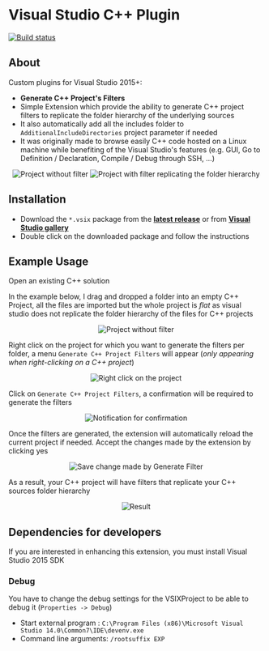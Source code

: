 # Visual Studio C++ Plugin

[![Build status](https://ci.appveyor.com/api/projects/status/xq7g1w19ufbx3htt?svg=true)](https://ci.appveyor.com/project/Dllieu/visualstudiocppextensions)

## About
Custom plugins for Visual Studio 2015+:
- **Generate C++ Project's Filters**
 - Simple Extension which provide the ability to generate C++ project filters to replicate the folder hierarchy of the underlying sources
 - It also automatically add all the includes folder to ```AdditionalIncludeDirectories``` project parameter if needed
 - It was originally made to browse easily C++ code hosted on a Linux machine while benefiting of the Visual Studio's features (e.g. GUI, Go to Definition / Declaration, Compile / Debug through SSH, ...)

<p align="center">
  <img src="images/usage_project_no_filter.png" alt="Project without filter"/>
  <img src="images/usage_project_generate_filter_result.png" alt="Project with filter replicating the folder hierarchy"/>
</p>

## Installation
- Download the ```*.vsix``` package from the **[latest release](https://github.com/Dllieu/VisualStudioCppExtensions/releases/latest)** or from **[Visual Studio gallery](https://visualstudiogallery.msdn.microsoft.com/5a3251d7-3228-4813-a67e-6b9cc83d0507)**
- Double click on the downloaded package and follow the instructions

## Example Usage
Open an existing C++ solution

In the example below, I drag and dropped a folder into an empty C++ Project, all the files are imported but the whole project is *flat* as visual studio does not replicate the folder hierarchy of the files for C++ projects

<p align="center">
  <img src="images/usage_project_no_filter.png" alt="Project without filter"/>
</p>

Right click on the project for which you want to generate the filters per folder, a menu ```Generate C++ Project Filters``` will appear (*only appearing when right-clicking on a C++ project*)

<p align="center">
  <img src="images/usage_project_right_click.png" alt="Right click on the project"/>
</p>

Click on ```Generate C++ Project Filters```, a confirmation will be required to generate the filters

<p align="center">
  <img src="images/usage_project_generate_filter_confirmation.png" alt="Notification for confirmation"/>
</p>

Once the filters are generated, the extension will automatically reload the current project if needed. Accept the changes made by the extension by clicking yes

<p align="center">
  <img src="images/usage_project_generate_filter_save_change.png" alt="Save change made by Generate Filter"/>
</p>

As a result, your C++ project will have filters that replicate your C++ sources folder hierarchy

<p align="center">
  <img src="images/usage_project_generate_filter_result.png" alt="Result"/>
</p>

## Dependencies for developers
If you are interested in enhancing this extension, you must install Visual Studio 2015 SDK

### Debug
You have to change the debug settings for the VSIXProject to be able to debug it (```Properties -> Debug```)
- Start external program : ```C:\Program Files (x86)\Microsoft Visual Studio 14.0\Common7\IDE\devenv.exe```
- Command line arguments: ```/rootsuffix EXP```
